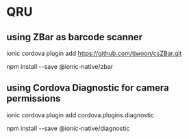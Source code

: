 # QRU

using ZBar as barcode scanner
--------------------------------

ionic cordova plugin add https://github.com/tjwoon/csZBar.git

npm install --save @ionic-native/zbar

using Cordova Diagnostic for camera permissions
--------------------------------------------------

ionic cordova plugin add cordova.plugins.diagnostic

npm install --save @ionic-native/diagnostic
